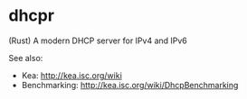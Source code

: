 # dhcpr
(Rust) A modern DHCP server for IPv4 and IPv6

See also:
- Kea: http://kea.isc.org/wiki
- Benchmarking: http://kea.isc.org/wiki/DhcpBenchmarking
